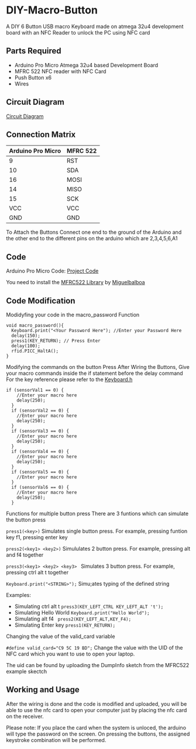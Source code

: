 # DIY-Macro-Button
A DIY 6 Button USB macro Keyboard made on atmega 32u4 development board with an NFC Reader to unlock the PC using NFC card
## Parts Required
- Arduino Pro Micro Atmega 32u4 based Development Board
- MFRC 522 NFC reader with NFC Card
- Push Button x6
- Wires 
## Circuit Diagram

[Circuit Diagram](CircuitDiagram.png)

## Connection Matrix
|Arduino Pro Micro | MFRC 522 |
|---|---|
|9|RST|
|10|SDA|
|16|MOSI|
|14|MISO|
|15|SCK|
|VCC|VCC|
|GND|GND|

To Attach the Buttons Connect one end to the ground of the Arduino and the other end to the different pins on the arduino which are 2,3,4,5,6,A1

## Code 
Arduino Pro Micro Code: [Project Code](code.ino)

You need to install the [MFRC522 Library](https://github.com/miguelbalboa/rfid) by [Miguelbalboa]("https://github.com/miguelbalboa/")
## Code Modification
Modidyfing your code in the macro_password Function
```
void macro_password(){
  Keyboard.print("<Your Password Here"); //Enter your Password Here
  delay(150);
  press1(KEY_RETURN); // Press Enter
  delay(100);
  rfid.PICC_HaltA();
}
```
Modifying the commands on the button Press
After Wiring the Buttons, Give your macro commands inside the if statement before the delay command
For the key reference please refer to the [Keyboard.h ](https://github.com/arduino-libraries/Keyboard/blob/master/src/Keyboard.h)  
```
if (sensorVal1 == 0) {
    //Enter your macro here
    delay(250);
  }
  if (sensorVal2 == 0) {
    //Enter your macro here
    delay(250);
  }
  if (sensorVal3 == 0) {
    //Enter your macro here
    delay(250);
  }
  if (sensorVal4 == 0) {
    //Enter your macro here
    delay(250);
  }
  if (sensorVal5 == 0) {
    //Enter your macro here
  }
  if (sensorVal6 == 0) {
    //Enter your macro here
    delay(250);
  } 
```

Functions for multiple button press
There are 3 funtions which can simulate the button press

`press1(<key>)` Simulates single button press. For example, pressing funtion key f1, pressing enter key

`press2(<key1> <key2>)` Simululates 2 button press. For example, pressing alt and f4 together

`press3(<key1> <key2> <key3> ` Simulates 3 button press. For example, pressing ctrl alt t together

`Keyboard.print("<STRING>");` Simu;ates typing of the defined string 

Examples:
- Simulating ctrl alt t `press3(KEY_LEFT_CTRL KEY_LEFT_ALT 't');`
- Simulating Hello World `Keyboard.print("Hello World");`
- Simulating alt f4 ` press2(KEY_LEFT_ALT,KEY_F4);`
- Simulating Enter key `press1(KEY_RETURN); `

Changing the value of the valid_card variable

`#define valid_card="C9 5C 19 BD";` Change the value with the UID of the NFC card which you want to use to open your laptop. 

The uid can be found by uploading the DumpInfo sketch from the MFRC522 example skectch

## Working and Usage
After the wiring is done and the code is modified and uploaded, you will be able to use the nfc card to open your computer just by placing the nfc card on the receiver. 

Please note: If you place the card when the system is unloced, the arduino will type the password on the screen. On pressing the buttons, the assigned keystroke combination will be performed.
